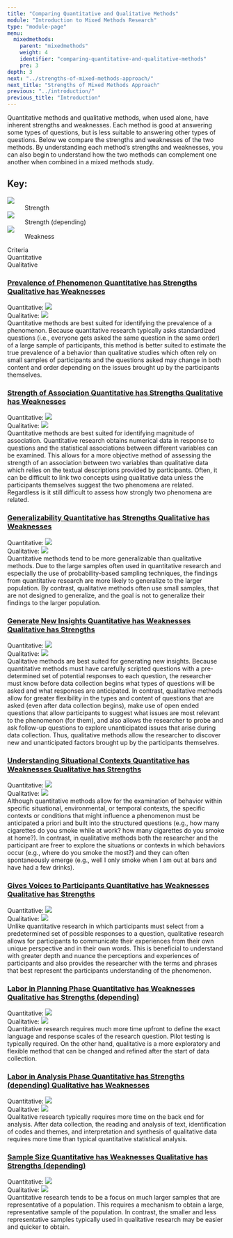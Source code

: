 ```yaml
---
title: "Comparing Quantitative and Qualitative Methods"
module: "Introduction to Mixed Methods Research"
type: "module-page"
menu:
  mixedmethods:
    parent: "mixedmethods"
    weight: 4
    identifier: "comparing-quantitative-and-qualitative-methods"
    pre: 3
depth: 3
next: "../strengths-of-mixed-methods-approach/"
next_title: "Strengths of Mixed Methods Approach"
previous: "../introduction/"
previous_title: "Introduction"
---
```


Quantitative methods and qualitative methods, when used alone, have inherent strengths and weaknesses. Each method is good at answering some types of questions, but is less suitable to answering other types of questions. Below we compare the strengths and weaknesses of the two methods. By understanding each method’s strengths and weaknesses, you can also begin to understand how the two methods can complement one another when combined in a mixed methods study.



<div class="figure-legend d-flex flex-column flex-md-row clearfix" aria-hidden="true">
<h2>Key:</h2>
<dl class="d-sm-flex flex-sm-row">
    <dt class="icon-legend"><img src="/img/assets/icon_plusplus.png" aria-hidden="true" /></dt>
    <dd>Strength</dd>
    <dt class="icon-legend"><img src="/img/assets/icon_plus.png" aria-hidden="true" /></dt>
    <dd>Strength (depending)</dd>
    <dt class="icon-legend"><img src="/img/assets/icon_minus.png" aria-hidden="true" /></dt>
    <dd>Weakness</dd>
</dl>
</div><!-- /.figure-legend -->

<div class="row d-none d-md-flex comp-quant-qual-header" aria-hidden="true">
    <div class="col-8">
    Criteria
    </div>
    <div class="col-2 text-center">
    Quantitative
    </div>
    <div class="col-2 text-center">
    Qualitative
    </div>
</div>
<div class="accordion comp-quant-qual">
<div class="card">
    <div class="card-header comp-header row" id="headingOne">
        <div class="col-12 col-md-8">
        <h3>
        <a class="comp-criteria collapsed" role="button" data-toggle="collapse" href="#collapseOne" aria-expanded="false" aria-controls="collapseOne">
            <i aria-hidden="true" class="fas fa-chevron-circle-right fa-lg caret"></i>
            <i aria-hidden="true" class="fas fa-chevron-circle-down fa-lg caret-collapsed"></i>
            Prevalence of Phenomenon
            <span class="sr-only sr-quant">Quantitative has Strengths</span>
            <span class="sr-only">Qualitative has Weaknesses</span>
       </a>
        </h3>
        </div>
        <div class="col-12 col-md-2 comp-quant" aria-hidden="true">
        <span class="d-inline d-md-none">Quantitative:</span>
        <img src="/img/assets/icon_plusplus.png" class="img-fluid" aria-hidden="true" />
        </div>
        <div class="col-12 col-md-2 comp-qual" aria-hidden="true">
        <span class="d-inline d-md-none">Qualitative:</span>
        <img src="/img/assets/icon_minus.png" class="img-fluid" aria-hidden="true" />
        </div>
        <!-- -->
    </div>
    <div id="collapseOne" class="collapse" aria-labelledby="headingOne">
        <div class="card-body">
            Quantitative methods are best suited for identifying the prevalence of a phenomenon. Because quantitative research typically asks standardized questions (i.e., everyone gets asked the same question in the same order) of a large sample of participants, this method is better suited to estimate the true prevalence of a behavior than qualitative studies which often rely on small samples of participants and the questions asked may change in both content and order depending on the issues brought up by the participants themselves.
        </div>
    </div>
</div>

<div class="card">
    <div class="card-header comp-header row" id="headingTwo">
        <div class="col-12 col-md-8">
        <h3>
        <a class="comp-criteria collapsed" role="button" data-toggle="collapse" href="#collapseTwo" aria-expanded="false" aria-controls="collapseTwo">
            <i aria-hidden="true" class="fas fa-chevron-circle-right fa-lg caret"></i>
            <i aria-hidden="true" class="fas fa-chevron-circle-down fa-lg caret-collapsed"></i>
             Strength of Association
            <span class="sr-only sr-quant">Quantitative has Strengths</span>
            <span class="sr-only">Qualitative has Weaknesses</span>
        </a>
        </h3>
        </div>
        <div class="col-12 col-md-2 comp-quant" aria-hidden="true">
        <span class="d-inline d-md-none">Quantitative:</span>
        <img src="/img/assets/icon_plusplus.png" class="img-fluid" aria-hidden="true" />
        </div>
        <div class="col-12 col-md-2 comp-qual" aria-hidden="true">
        <span class="d-inline d-md-none">Qualitative:</span>
        <img src="/img/assets/icon_minus.png" class="img-fluid" aria-hidden="true" />
        </div>
        <!-- -->
    </div>
    <div id="collapseTwo" class="collapse" aria-labelledby="headingTwo">
        <div class="card-body">
            Quantitative methods are best suited for identifying magnitude of association. Quantitative research obtains numerical data in response to questions and the statistical associations between different variables can be examined. This allows for a more objective method of assessing the strength of an association between two variables than qualitative data which relies on the textual descriptions provided by participants. Often, it can be difficult to link two concepts using qualitative data unless the participants themselves suggest the two phenomena are related. Regardless is it still difficult to assess how strongly two phenomena are related.
        </div>
    </div>
</div>

<div class="card">
    <div class="card-header comp-header row" id="headingThree">
        <div class="col-12 col-md-8">
        <h3>
        <a class="comp-criteria collapsed" role="button" data-toggle="collapse" href="#collapseThree" aria-expanded="false" aria-controls="collapseThree">
            <i aria-hidden="true" class="fas fa-chevron-circle-right fa-lg caret"></i>
            <i aria-hidden="true" class="fas fa-chevron-circle-down fa-lg caret-collapsed"></i>
             Generalizability
            <span class="sr-only sr-quant">Quantitative has Strengths</span>
            <span class="sr-only">Qualitative has Weaknesses</span>
        </a>
        </h3>
        </div>
        <div class="col-12 col-md-2 comp-quant" aria-hidden="true">
        <span class="d-inline d-md-none">Quantitative:</span>
        <img src="/img/assets/icon_plusplus.png" class="img-fluid" aria-hidden="true" />
        </div>
        <div class="col-12 col-md-2 comp-qual" aria-hidden="true">
        <span class="d-inline d-md-none">Qualitative:</span>
        <img src="/img/assets/icon_minus.png" class="img-fluid" aria-hidden="true" />
        </div>
        <!-- -->
    </div>
    <div id="collapseThree" class="collapse" aria-labelledby="headingThree">
        <div class="card-body">
            Quantitative methods tend to be more generalizable than qualitative methods. Due to the large samples often used in quantitative research and especially the use of probability-based sampling techniques, the findings from quantitative research are more likely to generalize to the larger population. By contrast, qualitative methods often use small samples, that are not designed to generalize, and the goal is not to generalize their findings to the larger population.
        </div>
    </div>
</div>

<div class="card">
    <div class="card-header comp-header row" id="headingFour">
        <div class="col-12 col-md-8">
        <h3>
        <a class="comp-criteria collapsed" role="button" data-toggle="collapse" href="#collapseFour" aria-expanded="false" aria-controls="collapseFour">
            <i aria-hidden="true" class="fas fa-chevron-circle-right fa-lg caret"></i>
            <i aria-hidden="true" class="fas fa-chevron-circle-down fa-lg caret-collapsed"></i>
             Generate New Insights
            <span class="sr-only sr-quant">Quantitative has Weaknesses</span>
            <span class="sr-only">Qualitative has Strengths</span>
        </a>
        </h3>
        </div>
        <div class="col-12 col-md-2 comp-quant" aria-hidden="true">
        <span class="d-inline d-md-none">Quantitative:</span>
        <img src="/img/assets/icon_minus.png" class="img-fluid" aria-hidden="true" />
        </div>
        <div class="col-12 col-md-2 comp-qual" aria-hidden="true">
        <span class="d-inline d-md-none">Qualitative:</span>
        <img src="/img/assets/icon_plusplus.png" class="img-fluid" aria-hidden="true" />
        </div>
        <!-- -->
    </div>
    <div id="collapseFour" class="collapse" aria-labelledby="headingFour">
        <div class="card-body">
            Qualitative methods are best suited for generating new insights. Because quantitative methods must have carefully scripted questions with a pre-determined set of potential responses to each question, the researcher must know before data collection begins what types of questions will be asked and what responses are anticipated. In contrast, qualitative methods allow for greater flexibility in the types and content of questions that are asked (even after data collection begins), make use of open ended questions that allow participants to suggest what issues are most relevant to the phenomenon (for them), and also allows the researcher to probe and ask follow-up questions to explore unanticipated issues that arise during data collection. Thus, qualitative methods allow the researcher to discover new and unanticipated factors brought up by the participants themselves.
        </div>
    </div>
</div>

<div class="card">
    <div class="card-header comp-header row" id="headingFive">
        <div class="col-12 col-md-8">
        <h3>
        <a class="comp-criteria collapsed" role="button" data-toggle="collapse" href="#collapseFive" aria-expanded="false" aria-controls="collapseFive">
            <i aria-hidden="true" class="fas fa-chevron-circle-right fa-lg caret"></i>
            <i aria-hidden="true" class="fas fa-chevron-circle-down fa-lg caret-collapsed"></i>
             Understanding Situational Contexts
            <span class="sr-only sr-quant">Quantitative has Weaknesses</span>
            <span class="sr-only">Qualitative has Strengths</span>
        </a>
        </h3>
        </div>
        <div class="col-12 col-md-2 comp-quant" aria-hidden="true">
        <span class="d-inline d-md-none">Quantitative:</span>
        <img src="/img/assets/icon_minus.png" class="img-fluid" aria-hidden="true" />
        </div>
        <div class="col-12 col-md-2 comp-qual" aria-hidden="true">
        <span class="d-inline d-md-none">Qualitative:</span>
        <img src="/img/assets/icon_plusplus.png" class="img-fluid" aria-hidden="true" />
        </div>
        <!-- -->
    </div>
    <div id="collapseFive" class="collapse" aria-labelledby="headingFive">
        <div class="card-body">
            Although quantitative methods allow for the examination of behavior within specific situational, environmental, or temporal contexts, the specific contexts or conditions that might influence a phenomenon must be anticipated a priori and built into the structured questions (e.g., how many cigarettes do you smoke while at work? how many cigarettes do you smoke at home?). In contrast, in qualitative methods both the researcher and the participant are freer to explore the situations or contexts in which behaviors occur (e.g., where do you smoke the most?) and they can often spontaneously emerge (e.g., well I only smoke when I am out at bars and have had a few drinks).
        </div>
    </div>
</div>

<div class="card">
    <div class="card-header comp-header row" id="headingSix">
        <div class="col-12 col-md-8">
        <h3>
        <a class="comp-criteria collapsed" role="button" data-toggle="collapse" href="#collapseSix" aria-expanded="false" aria-controls="collapseSix">
            <i aria-hidden="true" class="fas fa-chevron-circle-right fa-lg caret"></i>
            <i aria-hidden="true" class="fas fa-chevron-circle-down fa-lg caret-collapsed"></i>
             Gives Voices to Participants
            <span class="sr-only sr-quant">Quantitative has Weaknesses</span>
            <span class="sr-only">Qualitative has Strengths</span>
        </a>
        </h3>
        </div>
        <div class="col-12 col-md-2 comp-quant" aria-hidden="true">
        <span class="d-inline d-md-none">Quantitative:</span>
        <img src="/img/assets/icon_minus.png" class="img-fluid" aria-hidden="true" />
        </div>
        <div class="col-12 col-md-2 comp-qual" aria-hidden="true">
        <span class="d-inline d-md-none">Qualitative:</span>
        <img src="/img/assets/icon_plusplus.png" class="img-fluid" aria-hidden="true" />
        </div>
        <!-- -->
    </div>
    <div id="collapseSix" class="collapse" aria-labelledby="headingSix">
        <div class="card-body">
            Unlike quantitative research in which participants must select from a predetermined set of possible responses to a question, qualitative research allows for participants to communicate their experiences from their own unique perspective and in their own words. This is beneficial to understand with greater depth and nuance the perceptions and experiences of participants and also provides the researcher with the terms and phrases that best represent the participants understanding of the phenomenon.
        </div>
    </div>
</div>

<div class="card">
    <div class="card-header comp-header row" id="headingSeven">
        <div class="col-12 col-md-8">
        <h3>
        <a class="comp-criteria collapsed" role="button" data-toggle="collapse" href="#collapseSeven" aria-expanded="false" aria-controls="collapseSeven">
            <i aria-hidden="true" class="fas fa-chevron-circle-right fa-lg caret"></i>
            <i aria-hidden="true" class="fas fa-chevron-circle-down fa-lg caret-collapsed"></i>
             Labor in Planning Phase
            <span class="sr-only sr-quant">Quantitative has Weaknesses</span>
            <span class="sr-only">Qualitative has Strengths (depending)</span>
        </a>
        </h3>
        </div>
        <div class="col-12 col-md-2 comp-quant" aria-hidden="true">
        <span class="d-inline d-md-none">Quantitative:</span>
        <img src="/img/assets/icon_minus.png" class="img-fluid" aria-hidden="true" />
        </div>
        <div class="col-12 col-md-2 comp-qual" aria-hidden="true">
        <span class="d-inline d-md-none">Qualitative:</span>
        <img src="/img/assets/icon_plus.png" class="img-fluid" aria-hidden="true" />
        </div>
        <!-- -->
    </div>
    <div id="collapseSeven" class="collapse" aria-labelledby="headingSeven">
        <div class="card-body">
            Quantitative research requires much more time upfront to define the exact language and response scales of the research question. Pilot testing is typically required. On the other hand, qualitative is a more exploratory and flexible method that can be changed and refined after the start of data collection.
        </div>
    </div>
</div>

<div class="card">
    <div class="card-header comp-header row" id="headingEight">
        <div class="col-12 col-md-8">
        <h3>
        <a class="comp-criteria collapsed" role="button" data-toggle="collapse" href="#collapseEight" aria-expanded="false" aria-controls="collapseEight">
            <i aria-hidden="true" class="fas fa-chevron-circle-right fa-lg caret"></i>
            <i aria-hidden="true" class="fas fa-chevron-circle-down fa-lg caret-collapsed"></i>
             Labor in Analysis Phase
            <span class="sr-only sr-quant">Quantitative has Strengths (depending)</span>
            <span class="sr-only">Qualitative has Weaknesses</span>
        </a>
        </h3>
        </div>
        <div class="col-12 col-md-2 comp-quant" aria-hidden="true">
        <span class="d-inline d-md-none">Quantitative:</span>
        <img src="/img/assets/icon_plus.png" class="img-fluid" aria-hidden="true" />
        </div>
        <div class="col-12 col-md-2 comp-qual" aria-hidden="true">
        <span class="d-inline d-md-none">Qualitative:</span>
        <img src="/img/assets/icon_minus.png" class="img-fluid" aria-hidden="true" />
        </div>
        <!-- -->
    </div>
    <div id="collapseEight" class="collapse" aria-labelledby="headingEight">
        <div class="card-body">
            Qualitative research typically requires more time on the back end for analysis. After data collection, the reading and analysis of text, identification of codes and themes, and interpretation and synthesis of qualitative data requires more time than typical quantitative statistical analysis.
        </div>
    </div>
</div>

<div class="card">
    <div class="card-header comp-header row" id="headingNine">
        <div class="col-12 col-md-8">
        <h3>
        <a class="comp-criteria collapsed" role="button" data-toggle="collapse" href="#collapseNine" aria-expanded="false" aria-controls="collapseNine">
            <i aria-hidden="true" class="fas fa-chevron-circle-right fa-lg caret"></i>
            <i aria-hidden="true" class="fas fa-chevron-circle-down fa-lg caret-collapsed"></i>
             Sample Size
            <span class="sr-only sr-quant">Quantitative has Weaknesses</span>
            <span class="sr-only">Qualitative has Strengths (depending)</span>
        </a>
        </h3>
        </div>
        <div class="col-12 col-md-2 comp-quant" aria-hidden="true">
        <span class="d-inline d-md-none">Quantitative:</span>
        <img src="/img/assets/icon_minus.png" class="img-fluid" aria-hidden="true" />
        </div>
        <div class="col-12 col-md-2 comp-qual" aria-hidden="true">
        <span class="d-inline d-md-none">Qualitative:</span>
        <img src="/img/assets/icon_plus.png" class="img-fluid" aria-hidden="true" />
        </div>
        <!-- -->
    </div>
    <div id="collapseNine" class="collapse" aria-labelledby="headingNine">
        <div class="card-body">
            Quantitative research tends to be a focus on much larger samples that are representative of a population. This requires a mechanism to obtain a large, representative sample of the population. In contrast, the smaller and less representative samples typically used in qualitative research may be easier and quicker to obtain.
        </div>
    </div>
</div>
</div>
